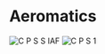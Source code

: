 # Aeromatics
![C P S S IAF](https://user-images.githubusercontent.com/61768330/178901221-73b93e2f-8a50-483b-8704-0df19b07ee8d.png)
![C P S 1](https://user-images.githubusercontent.com/61768330/178901450-1dccb8a8-0a5f-4ad1-a700-9211674ef794.png)

